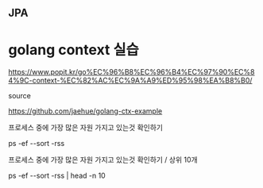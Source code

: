 ## JPA 

# golang context 실습 

https://www.popit.kr/go%EC%96%B8%EC%96%B4%EC%97%90%EC%84%9C-context-%EC%82%AC%EC%9A%A9%ED%95%98%EA%B8%B0/



source 

https://github.com/jaehue/golang-ctx-example




프로세스 중에 가장 많은 자원 가지고 있는것 확인하기 

ps -ef --sort -rss


프로세스 중에 가장 많은 자원 가지고 있는것 확인하기 / 상위 10개 

ps -ef --sort -rss | head -n 10